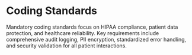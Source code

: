 # Coding Standards

Mandatory coding standards focus on HIPAA compliance, patient data protection, and healthcare reliability. Key requirements include comprehensive audit logging, PII encryption, standardized error handling, and security validation for all patient interactions.
